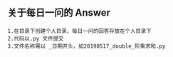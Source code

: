 ## 关于每日一问的 Answer
```
1.在目录下创建个人目录，每日一问的回答存放在个人目录下
2.代码以.py 文件提交
3.文件名称需以 _日期开头，如20190517_double_阶乘求和.py 
```
